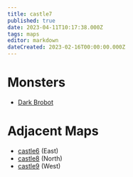 ```yaml
---
title: castle7
published: true
date: 2023-04-11T10:17:38.000Z
tags: maps
editor: markdown
dateCreated: 2023-02-16T00:00:00.000Z
---
```



# Monsters
 * [Dark Brobot](/monsters/dark-brobot)

# Adjacent Maps
 * [castle6](/maps/castle6) (East)
 * [castle8](/maps/castle8) (North)
 * [castle9](/maps/castle9) (West)

